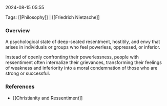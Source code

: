 
2024-08-15 05:55

Tags: [[Philosophy]] | [[Friedrich Nietzsche]]

### Overview
A psychological state of deep-seated resentment, hostitily, and envy that arises in individuals or groups who feel powerless, oppressed, or inferior. 

Instead of openly confronting their powerlessness, people with ressentiment often internalize their grievances, transforming their feelings of weakness and inferiority into a moral condemnation of those who are strong or successful.

### References
- [[Christianity and Ressentiment]]

